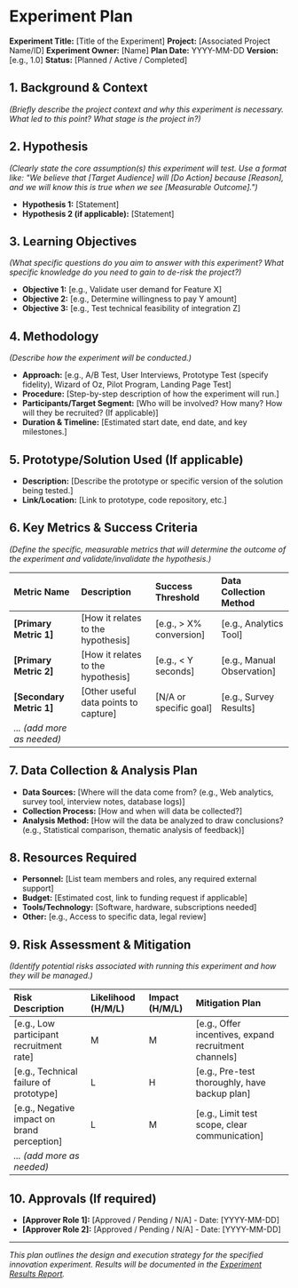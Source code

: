 # Experiment Plan

**Experiment Title:** [Title of the Experiment]
**Project:** [Associated Project Name/ID]
**Experiment Owner:** [Name]
**Plan Date:** YYYY-MM-DD
**Version:** [e.g., 1.0]
**Status:** [Planned / Active / Completed]

## 1. Background & Context

*(Briefly describe the project context and why this experiment is necessary. What led to this point? What stage is the project in?)*

## 2. Hypothesis

*(Clearly state the core assumption(s) this experiment will test. Use a format like: "We believe that [Target Audience] will [Do Action] because [Reason], and we will know this is true when we see [Measurable Outcome].")*

- **Hypothesis 1:** [Statement]
- **Hypothesis 2 (if applicable):** [Statement]

## 3. Learning Objectives

*(What specific questions do you aim to answer with this experiment? What specific knowledge do you need to gain to de-risk the project?)*

- **Objective 1:** [e.g., Validate user demand for Feature X]
- **Objective 2:** [e.g., Determine willingness to pay Y amount]
- **Objective 3:** [e.g., Test technical feasibility of integration Z]

## 4. Methodology

*(Describe how the experiment will be conducted.)*

- **Approach:** [e.g., A/B Test, User Interviews, Prototype Test (specify fidelity), Wizard of Oz, Pilot Program, Landing Page Test]
- **Procedure:** [Step-by-step description of how the experiment will run.]
- **Participants/Target Segment:** [Who will be involved? How many? How will they be recruited? (If applicable)]
- **Duration & Timeline:** [Estimated start date, end date, and key milestones.]

## 5. Prototype/Solution Used (If applicable)

- **Description:** [Describe the prototype or specific version of the solution being tested.]
- **Link/Location:** [Link to prototype, code repository, etc.]

## 6. Key Metrics & Success Criteria

*(Define the specific, measurable metrics that will determine the outcome of the experiment and validate/invalidate the hypothesis.)*

| Metric Name                | Description                                  | Success Threshold      | Data Collection Method       |
| :------------------------- | :------------------------------------------- | :--------------------- | :------------------------- |
| **[Primary Metric 1]**     | [How it relates to the hypothesis]           | [e.g., > X% conversion] | [e.g., Analytics Tool]     |
| **[Primary Metric 2]**     | [How it relates to the hypothesis]           | [e.g., < Y seconds]     | [e.g., Manual Observation] |
| **[Secondary Metric 1]**   | [Other useful data points to capture]        | [N/A or specific goal] | [e.g., Survey Results]     |
| *... (add more as needed)* |                                              |                        |                            |

## 7. Data Collection & Analysis Plan

- **Data Sources:** [Where will the data come from? (e.g., Web analytics, survey tool, interview notes, database logs)]
- **Collection Process:** [How and when will data be collected?]
- **Analysis Method:** [How will the data be analyzed to draw conclusions? (e.g., Statistical comparison, thematic analysis of feedback)]

## 8. Resources Required

- **Personnel:** [List team members and roles, any required external support]
- **Budget:** [Estimated cost, link to funding request if applicable]
- **Tools/Technology:** [Software, hardware, subscriptions needed]
- **Other:** [e.g., Access to specific data, legal review]

## 9. Risk Assessment & Mitigation

*(Identify potential risks associated with running this experiment and how they will be managed.)*

| Risk Description                          | Likelihood (H/M/L) | Impact (H/M/L) | Mitigation Plan                                     |
| :---------------------------------------- | :----------------- | :------------- | :-------------------------------------------------- |
| [e.g., Low participant recruitment rate]  | M                  | M              | [e.g., Offer incentives, expand recruitment channels] |
| [e.g., Technical failure of prototype]    | L                  | H              | [e.g., Pre-test thoroughly, have backup plan]       |
| [e.g., Negative impact on brand perception]| L                  | M              | [e.g., Limit test scope, clear communication]       |
| *... (add more as needed)*                |                    |                |                                                     |

## 10. Approvals (If required)

- **[Approver Role 1]:** [Approved / Pending / N/A] - Date: [YYYY-MM-DD]
- **[Approver Role 2]:** [Approved / Pending / N/A] - Date: [YYYY-MM-DD]

---
*This plan outlines the design and execution strategy for the specified innovation experiment. Results will be documented in the [Experiment Results Report](../Reports/Experiment_Results_Template.md).* 